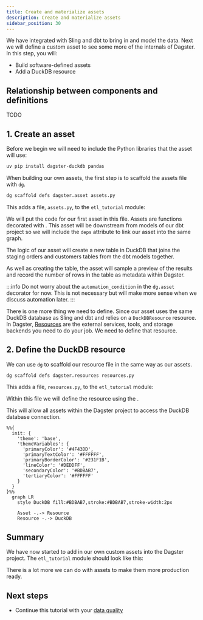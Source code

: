 ```yaml
---
title: Create and materialize assets
description: Create and materialize assets
sidebar_position: 30
---
```


We have integrated with Sling and dbt to bring in and model the data. Next we will define a custom asset to see some more of the internals of Dagster. In this step, you will:

- Build software-defined assets
- Add a DuckDB resource

## Relationship between components and definitions

TODO

## 1. Create an asset

Before we begin we will need to include the Python libraries that the asset will use:

```bash
uv pip install dagster-duckdb pandas
```

When building our own assets, the first step is to scaffold the assets file with `dg`.

```bash
dg scaffold defs dagster.asset assets.py
```

This adds a file, `assets.py`, to the `etl_tutorial` module:

<CliInvocationExample path="docs_snippets/docs_snippets/guides/tutorials/etl_tutorial/tree/assets.txt" />

We will put the code for our first asset in this file. Assets are functions decorated with <PyObject section="assets" module="dagster" object="asset" decorator />. This asset will be downstream from models of our dbt project so we will include the `deps` attribute to link our asset into the same graph.

The logic of our asset will create a new table in DuckDB that joins the staging orders and customers tables from the dbt models together.

<CodeExample
  path="docs_snippets/docs_snippets/guides/tutorials/etl_tutorial/src/etl_tutorial/defs/assets.py"
  language="python"
  startAfter="start_joined_data_asset"
  endBefore="end_joined_data_asset"
  title="src/etl_tutorial/defs/assets/py"
/>

As well as creating the table, the asset will sample a preview of the results and record the number of rows in the table as metadata within Dagster.

:::info
Do not worry about the `automation_condition` in the `dg.asset` decorator for now. This is not necessary but will make more sense when we discuss automation later.
:::

There is one more thing we need to define. Since our asset uses the same DuckDB database as Sling and dbt and relies on a `DuckDBResource` resource. In Dagster, [Resources](/api/dagster/resources) are the external services, tools, and storage backends you need to do your job. We need to define that resource.

## 2. Define the DuckDB resource

We can use `dg` to scaffold our resource file in the same way as our assets.

```bash
dg scaffold defs dagster.resources resources.py
```

This adds a file, `resources.py`, to the `etl_tutorial` module:

<CliInvocationExample path="docs_snippets/docs_snippets/guides/tutorials/etl_tutorial/tree/resources.txt" />

Within this file we will define the resource using the <PyObject section="definitions" module="dagster" object="Definitions" decorator />.

<CodeExample
  path="docs_snippets/docs_snippets/guides/tutorials/etl_tutorial/src/etl_tutorial/defs/resources.py"
  language="python"
  title="src/etl_tutorial/defs/resources/py"
/>

This will allow all assets within the Dagster project to access the DuckDB database connection.

```mermaid
%%{
  init: {
    'theme': 'base',
    'themeVariables': {
      'primaryColor': '#4F43DD',
      'primaryTextColor': '#FFFFFF',
      'primaryBorderColor': '#231F1B',
      'lineColor': '#DEDDFF',
      'secondaryColor': '#BDBAB7',
      'tertiaryColor': '#FFFFFF'
    }
  }
}%%
  graph LR
    style DuckDB fill:#BDBAB7,stroke:#BDBAB7,stroke-width:2px

    Asset -.-> Resource
    Resource -.-> DuckDB
```

## Summary

We have now started to add in our own custom assets into the Dagster project. The `etl_tutorial` module should look like this:

<CliInvocationExample path="docs_snippets/docs_snippets/guides/tutorials/etl_tutorial/tree/step-2.txt" />

There is a lot more we can do with assets to make them more production ready.

## Next steps

- Continue this tutorial with your [data quality](/etl-pipeline-tutorial/data-quality)
